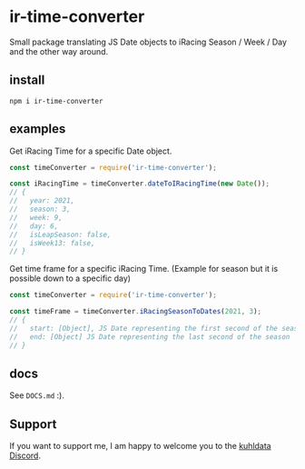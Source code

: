 # ir-time-converter

Small package translating JS Date objects to iRacing Season / Week / Day and the other way around.

## install

`npm i ir-time-converter`

## examples
Get iRacing Time for a specific Date object.
```js
const timeConverter = require('ir-time-converter');

const iRacingTime = timeConverter.dateToIRacingTime(new Date());
// {
//   year: 2021,
//   season: 3,
//   week: 9,
//   day: 6,
//   isLeapSeason: false,
//   isWeek13: false,
// }
```

Get time frame for a specific iRacing Time. (Example for season but it is possible down to a specific day)
```js
const timeConverter = require('ir-time-converter');

const timeFrame = timeConverter.iRacingSeasonToDates(2021, 3);
// {
//   start: [Object], JS Date representing the first second of the season
//   end: [Object] JS Date representing the last second of the season
// }
```

## docs

See `DOCS.md` :).

## Support
If you want to support me, I am happy to welcome you to the [kuhldata Discord](https://discord.gg/PTuZfQRWDj).